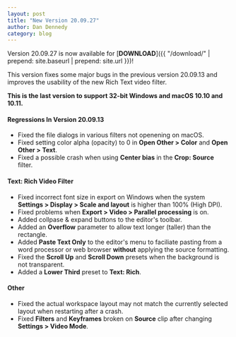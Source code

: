 ```yaml
---
layout: post
title: "New Version 20.09.27"
author: Dan Dennedy
category: blog
---
```


Version 20.09.27 is now available for [**DOWNLOAD**]({{ "/download/" | prepend: site.baseurl | prepend: site.url }})!

This version fixes some major bugs in the previous version 20.09.13 and improves the usability of the new Rich Text
video filter.

**This is the last version to support 32-bit Windows and macOS 10.10 and 10.11.**

#### Regressions In Version 20.09.13

- Fixed the file dialogs in various filters not openening on macOS.
- Fixed setting color alpha (opacity) to 0 in **Open Other > Color** and **Open Other > Text**.
- Fixed a possible crash when using **Center bias** in the **Crop: Source** filter.

#### Text: Rich Video Filter

- Fixed incorrect font size in export on Windows when the system **Settings > Display > Scale
  and layout** is higher than 100% (High DPI).
- Fixed problems when **Export > Video > Parallel processing** is on.
- Added collpase & expand buttons to the editor's toolbar.
- Added an **Overflow** parameter to allow text longer (taller) than the rectangle.
- Added **Paste Text Only** to the editor's menu to faciliate pasting from a word processor or web browser **without**
  applying the source formatting.
- Fixed the **Scroll Up** and **Scroll Down** presets when the background is not transparent.
- Added a **Lower Third** preset to **Text: Rich**.

#### Other

- Fixed the actual workspace layout may not match the currently selected layout when restarting after a crash.
- Fixed **Filters** and **Keyframes** broken on **Source** clip after changing **Settings > Video Mode**.
